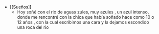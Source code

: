 - [[Sueños]]
	- Hoy soñé con el rio de aguas zules, muy azules , un azul intenso, donde me rencontré con la chica que había soñado hace como 10 o 12 años , con la cual escribimos una cara y la dejamos escondido una roca del rio